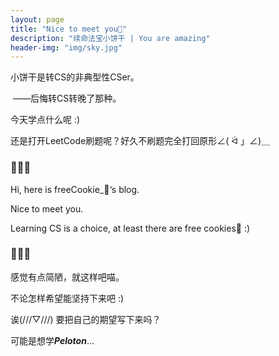 ```yaml
---
layout: page
title: "Nice to meet you🍪"
description: "续命法宝小饼干 | You are amazing"
header-img: "img/sky.jpg"
---
```


小饼干是转CS的非典型性CSer。

​	——后悔转CS转晚了那种。

今天学点什么呢 :)

还是打开LeetCode刷题呢？好久不刷题完全打回原形∠( ᐛ 」∠)＿

### 🍪🍪🍪

Hi, here is freeCookie_🍪‘s blog.

Nice to meet you. 

Learning CS is a choice, at least there are free cookies🍪 :)

### 🍪🍪🍪

感觉有点简陋，就这样吧喵。

不论怎样希望能坚持下来吧 :)

诶(///▽///) 要把自己的期望写下来吗？

可能是想学***Peloton***...



<center>
    <p><img src=""></p>
</center>









